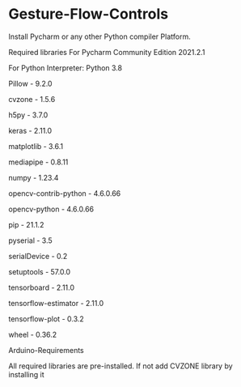 # Gesture-Flow-Controls

Install Pycharm or any other Python compiler Platform.

Required libraries For Pycharm Community Edition 2021.2.1

For Python Interpreter: Python 3.8

Pillow - 9.2.0

cvzone - 1.5.6

h5py - 3.7.0

keras - 2.11.0

matplotlib - 3.6.1

mediapipe - 0.8.11

numpy - 1.23.4

opencv-contrib-python - 4.6.0.66

opencv-python - 4.6.0.66

pip - 21.1.2

pyserial - 3.5

serialDevice - 0.2

setuptools - 57.0.0

tensorboard - 2.11.0

tensorflow-estimator - 2.11.0

tensorflow-plot  - 0.3.2

wheel - 0.36.2



Arduino-Requirements

All required libraries are pre-installed.
If not add CVZONE library by installing it
